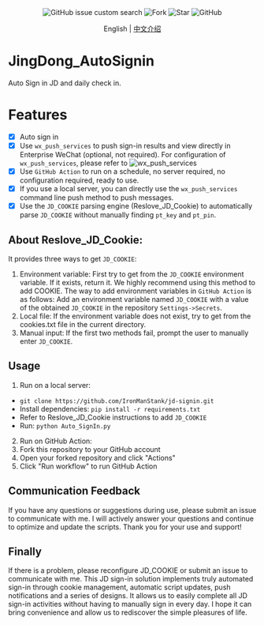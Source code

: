 <div align="center">
<img alt="GitHub issue custom search" src=https://img.shields.io/github/issues-search?query=jd-signin>
<img alt="Fork" src=https://img.shields.io/github/forks/IronManStank/jd-signin.svg>
<img alt="Star" src=https://img.shields.io/github/stars/IronManStank/jd-signin.svg>
<img alt="GitHub" src="https://img.shields.io/github/license/IronManStank/jd-signin">
</div>
<p align="center">
    English | <a href="./README_CN.md">中文介绍</a>
</p>

# JingDong_AutoSignin
Auto Sign in JD and daily check in.
# Features
- [x] Auto sign in
- [x] Use `wx_push_services` to push sign-in results and view directly in Enterprise WeChat (optional, not required). For configuration of `wx_push_services`, please refer to ![wx_push_services](https://github.com/IronManStank/WX-Push-Services)
- [x] Use `GitHub Action` to run on a schedule, no server required, no configuration required, ready to use. 
- [x] If you use a local server, you can directly use the `wx_push_services` command line push method to push messages.
- [x] Use the `JD_COOKIE` parsing engine (Reslove_JD_Cookie) to automatically parse `JD_COOKIE` without manually finding `pt_key` and `pt_pin`.
## About Reslove_JD_Cookie:
It provides three ways to get `JD_COOKIE`:
1. Environment variable: First try to get from the `JD_COOKIE` environment variable. If it exists, return it. We highly recommend using this method to add COOKIE. 
The way to add environment variables in `GitHub Action` is as follows:
Add an environment variable named `JD_COOKIE` with a value of the obtained `JD_COOKIE` in the repository `Settings->Secrets`.
2. Local file: If the environment variable does not exist, try to get from the cookies.txt file in the current directory. 
3. Manual input: If the first two methods fail, prompt the user to manually enter `JD_COOKIE`.
## Usage
1. Run on a local server:
- `git clone https://github.com/IronManStank/jd-signin.git`
- Install dependencies: 
`pip install -r requirements.txt`
- Refer to Reslove_JD_Cookie instructions to add `JD_COOKIE`
- Run: 
`python Auto_SignIn.py`

2. Run on GitHub Action: 
1. Fork this repository to your GitHub account 
2. Open your forked repository and click "Actions" 
3. Click "Run workflow" to run GitHub Action 
## Communication Feedback
If you have any questions or suggestions during use, please submit an issue to communicate with me. 
I will actively answer your questions and continue to optimize and update the scripts. Thank you for your use and support!
## Finally 
If there is a problem, please reconfigure JD_COOKIE or submit an issue to communicate with me. 
This JD sign-in solution implements truly automated sign-in through cookie management, automatic script updates, push notifications and a series of designs. It allows us to easily complete all JD sign-in activities without having to manually sign in every day. 
I hope it can bring convenience and allow us to rediscover the simple pleasures of life.
